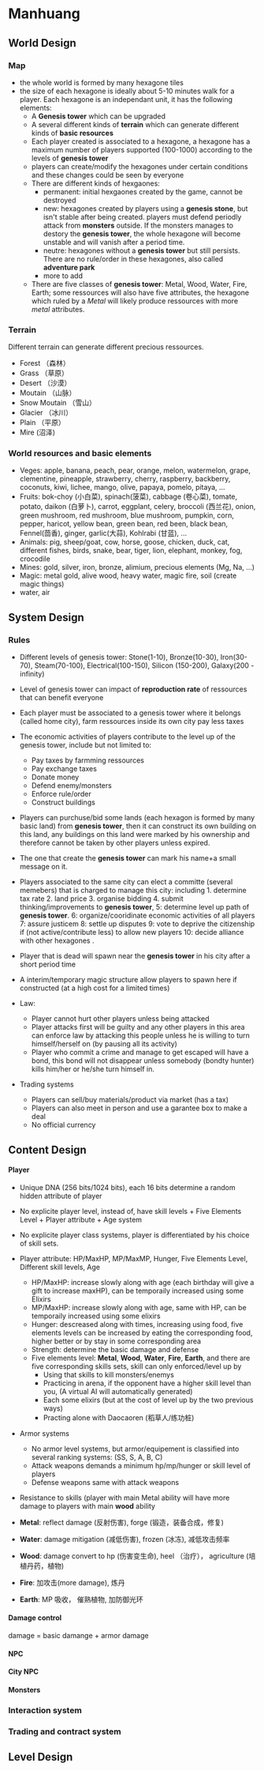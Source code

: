 

# Manhuang

## World Design

### Map

- the whole world is formed by many hexagone tiles
- the size of each hexagone is ideally about 5-10 minutes walk for a player. Each hexagone is an independant unit, it has the following elements:
    * A **Genesis tower** which can be upgraded
    * A several different kinds of **terrain** which can generate different kinds of **basic resources**
    * Each player created is associated to a hexagone, a hexagone has a maximum number of players supported (100-1000) according to the levels of **genesis tower**
    * players can create/modify the hexagones under certain conditions and these changes could be seen by everyone
    * There are different kinds of hexgaones:
      * permanent: initial hexgaones created by the game, cannot be destroyed
      * new: hexagones created by players using a **genesis stone**, but isn't stable after being created. players must defend periodly attack from **monsters** outside. If the monsters manages to destory the **genesis tower**,  the whole hexagone will become unstable and will vanish after a period time.
      * neutre: hexagones without a **genesis tower** but still persists. There are no rule/order in these hexagones, also called **adventure park**
      * more to add
    * There are five classes of **genesis tower**: Metal, Wood, Water, Fire, Earth; some ressources will also have five attributes, the hexagone which ruled by a *Metal* will likely produce ressources with more *metal* attributes.


### Terrain
Different terrain can generate different precious ressources.
- Forest （森林）
- Grass （草原）
- Desert （沙漠）
- Moutain （山脉）
- Snow Moutain （雪山）
- Glacier （冰川）
- Plain （平原）
- Mire (沼泽)



### World resources and basic elements
- Veges: apple, banana, peach, pear, orange, melon, watermelon, grape, clementine, pineapple, strawberry, cherry, raspberry, backberry, coconuts, kiwi, lichee,  mango, olive, papaya, pomelo, pitaya, ...
- Fruits: bok-choy (小白菜), spinach(菠菜), cabbage (卷心菜), tomate, potato, daikon (白萝卜), carrot, eggplant, celery, broccoli (西兰花), onion, green mushroom, red mushroom, blue mushroom, pumpkin, corn, pepper, haricot, yellow bean, green bean, red been, black bean, Fennel(茴香), ginger, garlic(大蒜), Kohlrabi (甘蓝), ...
- Animals: pig, sheep/goat, cow, horse, goose, chicken, duck, cat,  different fishes, birds, snake, bear, tiger, lion, elephant, monkey, fog, crocodile
- Mines: gold, silver, iron, bronze, alimium, precious elements (Mg, Na, ...)
- Magic: metal gold, alive wood, heavy water, magic fire, soil (create magic things)
- water, air


## System Design

### Rules
- Different levels of genesis tower:  Stone(1-10), Bronze(10-30), Iron(30-70), Steam(70-100), Electrical(100-150), Silicon (150-200), Galaxy(200 - infinity)
- Level of genesis tower can impact of **reproduction rate** of ressources that can benefit everyone
- Each player must be associated to a genesis tower where it belongs (called home city),  farm ressources inside its own city pay less taxes
- The economic activities of players contribute to the level up of the genesis tower, include but not limited to:
  - Pay taxes by farmming ressources
  - Pay exchange taxes
  - Donate money
  - Defend enemy/monsters
  - Enforce rule/order
  - Construct buildings
- Players can purchuse/bid some lands (each hexagon is formed by many basic land) from **genesis tower**, then it can construct its own building on this land, any buildings on this land were marked by his ownership and therefore cannot be taken by other players unless expired.
- The one that create the **genesis tower** can mark his name+a small message on it.
- Players associated to the same city can elect a committe (several memebers) that is charged to manage this city: including 1. determine tax rate 2. land price 3. organise bidding 4. submit thinking/improvements to **genesis tower**, 5: determine level up path of **genesis tower**. 6: organize/cooridinate economic activities of all players 7: assure justicem 8: settle up disputes 9: vote to deprive the citizenship if (not active/contribute less) to allow new players 10: decide alliance with other hexagones
  .
- Player that is dead will spawn near the **genesis tower** in his city after a short period time
- A interim/temporary magic structure allow players to spawn here if constructed (at a high cost for a limited times)
- Law:
  - Player cannot hurt other players unless being attacked
  - Player attacks first will be guilty and any other players in this area can enforce law by attacking this people unless he is willing to turn himself/herself on (by pausing all its activity)
  - Player who commit a crime and manage to get escaped will have a bond, this bond will not disappear unless somebody (bondty hunter) kills him/her or he/she turn himself in.
  

- Trading systems
  - Players can sell/buy materials/product via market (has a tax)
  - Players can also meet in person and use a garantee box to make a deal
  - No official currency
  

## Content Design

#### Player

- Unique DNA (256 bits/1024 bits), each 16 bits determine a random hidden attribute of player
- No explicite player level, instead of, have skill levels + Five Elements Level + Player attribute + Age system
- No explicite player class systems,  player is differentiated by his choice of skill sets.
- Player attribute: HP/MaxHP, MP/MaxMP, Hunger, Five Elements Level, Different skill levels, Age
  - HP/MaxHP: increase slowly along with age (each birthday will give a gift to increase maxHP), can be temporaily increased using some Elixirs
  - MP/MaxHP: increase slowly along with age, same with HP, can be temporaily increased using some elixirs
  - Hunger: descreased along with times, increasing using food, five elements levels can be increased by eating the corresponding food, higher better or by stay in some corresponding area
  - Strength: determine the basic damage and defense
  - Five elements level:  **Metal**, **Wood**, **Water**, **Fire**, **Earth**,  and there are five corresponding skills sets, skill can only enforced/level up by 
    - Using that skills to kill monsters/enemys
    - Practicing in arena, if the opponent have a higher skill level than you, (A virtual AI will automatically generated) 
    - Each some elixirs (but at the cost of level up by the two previous ways)
    - Practing alone with Daocaoren (稻草人/练功桩)
- Armor systems
    - No armor level systems, but armor/equipement is classified into several ranking systems: (SS, S, A, B, C)
    - Attack weapons demands a minimum hp/mp/hunger or skill level of players
    - Defense weapons same with attack weapons
- Resistance to skills (player with main Metal ability will have more damage to players with main **wood** ability

- **Metal**:  reflect damage (反射伤害), forge (锻造，装备合成，修复)
- **Water**:  damage mitigation (减低伤害), frozen (冰冻),  减低攻击频率
- **Wood**:  damage convert to hp (伤害变生命), heel （治疗）， agriculture (培植丹药，植物)
- **Fire**: 加攻击(more damage), 炼丹
- **Earth**: MP 吸收， 催熟植物, 加防御光环


#### Damage control
damage = basic damange + armor damage
#### NPC

#### City NPC

#### Monsters

### Interaction system

### Trading and contract system


## Level Design

